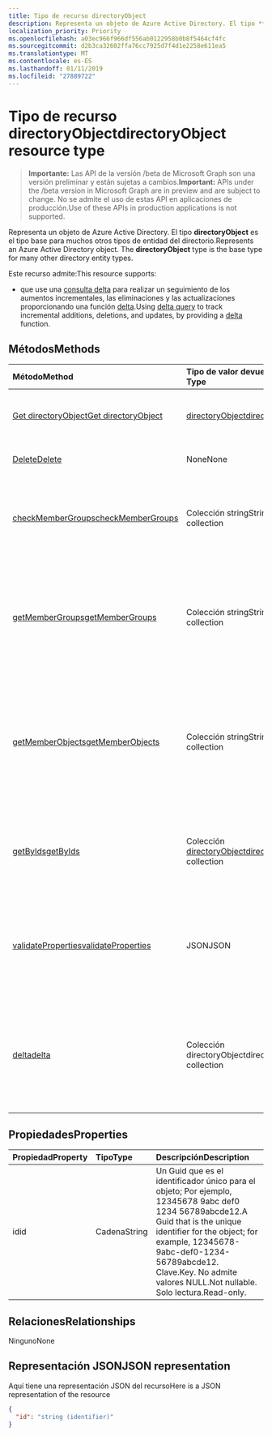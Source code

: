 ```yaml
---
title: Tipo de recurso directoryObject
description: Representa un objeto de Azure Active Directory. El tipo **directoryObject** es el tipo base para muchos otros tipos de entidad del directorio.
localization_priority: Priority
ms.openlocfilehash: a03ec966f966df556ab0122958b0b8f5464cf4fc
ms.sourcegitcommit: d2b3ca32602ffa76cc7925d7f4d1e2258e611ea5
ms.translationtype: MT
ms.contentlocale: es-ES
ms.lasthandoff: 01/11/2019
ms.locfileid: "27889722"
---
```

# <a name="directoryobject-resource-type"></a><span data-ttu-id="d0469-104">Tipo de recurso directoryObject</span><span class="sxs-lookup"><span data-stu-id="d0469-104">directoryObject resource type</span></span>

> <span data-ttu-id="d0469-105">**Importante:** Las API de la versión /beta de Microsoft Graph son una versión preliminar y están sujetas a cambios.</span><span class="sxs-lookup"><span data-stu-id="d0469-105">**Important:** APIs under the /beta version in Microsoft Graph are in preview and are subject to change.</span></span> <span data-ttu-id="d0469-106">No se admite el uso de estas API en aplicaciones de producción.</span><span class="sxs-lookup"><span data-stu-id="d0469-106">Use of these APIs in production applications is not supported.</span></span>

<span data-ttu-id="d0469-p103">Representa un objeto de Azure Active Directory. El tipo **directoryObject** es el tipo base para muchos otros tipos de entidad del directorio.</span><span class="sxs-lookup"><span data-stu-id="d0469-p103">Represents an Azure Active Directory object. The **directoryObject** type is the base type for many other directory entity types.</span></span>

<span data-ttu-id="d0469-109">Este recurso admite:</span><span class="sxs-lookup"><span data-stu-id="d0469-109">This resource supports:</span></span>

- <span data-ttu-id="d0469-110">que use una [consulta delta](/graph/delta-query-overview) para realizar un seguimiento de los aumentos incrementales, las eliminaciones y las actualizaciones proporcionando una función [delta](../api/directoryobject-delta.md).</span><span class="sxs-lookup"><span data-stu-id="d0469-110">Using [delta query](/graph/delta-query-overview) to track incremental additions, deletions, and updates, by providing a [delta](../api/directoryobject-delta.md) function.</span></span>

## <a name="methods"></a><span data-ttu-id="d0469-111">Métodos</span><span class="sxs-lookup"><span data-stu-id="d0469-111">Methods</span></span>

| <span data-ttu-id="d0469-112">Método</span><span class="sxs-lookup"><span data-stu-id="d0469-112">Method</span></span>       | <span data-ttu-id="d0469-113">Tipo de valor devuelto</span><span class="sxs-lookup"><span data-stu-id="d0469-113">Return Type</span></span>  |<span data-ttu-id="d0469-114">Descripción</span><span class="sxs-lookup"><span data-stu-id="d0469-114">Description</span></span>|
|:---------------|:--------|:----------|
|[<span data-ttu-id="d0469-115">Get directoryObject</span><span class="sxs-lookup"><span data-stu-id="d0469-115">Get directoryObject</span></span>](../api/directoryobject-get.md) | [<span data-ttu-id="d0469-116">directoryObject</span><span class="sxs-lookup"><span data-stu-id="d0469-116">directoryObject</span></span>](directoryobject.md) |<span data-ttu-id="d0469-117">Lee las propiedades de un objeto directory.</span><span class="sxs-lookup"><span data-stu-id="d0469-117">Read the properties  of a directory object.</span></span>|
|[<span data-ttu-id="d0469-118">Delete</span><span class="sxs-lookup"><span data-stu-id="d0469-118">Delete</span></span>](../api/directoryobject-delete.md) | <span data-ttu-id="d0469-119">None</span><span class="sxs-lookup"><span data-stu-id="d0469-119">None</span></span> |<span data-ttu-id="d0469-120">Elimina un objeto directory.</span><span class="sxs-lookup"><span data-stu-id="d0469-120">Delete a directory object.</span></span> |
|[<span data-ttu-id="d0469-121">checkMemberGroups</span><span class="sxs-lookup"><span data-stu-id="d0469-121">checkMemberGroups</span></span>](../api/directoryobject-checkmembergroups.md)|<span data-ttu-id="d0469-122">Colección string</span><span class="sxs-lookup"><span data-stu-id="d0469-122">String collection</span></span>|<span data-ttu-id="d0469-p104">Comprueba la pertenencia a una lista de grupos. La comprobación es transitiva.</span><span class="sxs-lookup"><span data-stu-id="d0469-p104">Check for membership in a list of groups. The check is transitive.</span></span>|
|[<span data-ttu-id="d0469-125">getMemberGroups</span><span class="sxs-lookup"><span data-stu-id="d0469-125">getMemberGroups</span></span>](../api/directoryobject-getmembergroups.md)|<span data-ttu-id="d0469-126">Colección string</span><span class="sxs-lookup"><span data-stu-id="d0469-126">String collection</span></span>|<span data-ttu-id="d0469-p105">Devuelve todos los grupos de los que el usuario, grupo u objeto de directorio sea miembro. La comprobación es transitiva.</span><span class="sxs-lookup"><span data-stu-id="d0469-p105">Return all the groups that the user, group, or directory object is a member of. The check is transitive.</span></span>|
|[<span data-ttu-id="d0469-129">getMemberObjects</span><span class="sxs-lookup"><span data-stu-id="d0469-129">getMemberObjects</span></span>](../api/directoryobject-getmemberobjects.md)|<span data-ttu-id="d0469-130">Colección string</span><span class="sxs-lookup"><span data-stu-id="d0469-130">String collection</span></span>| <span data-ttu-id="d0469-p106">Devuelve todos los grupos y roles de directorio de los que el usuario, grupo u objeto de directorio sea miembro. La comprobación es transitiva.</span><span class="sxs-lookup"><span data-stu-id="d0469-p106">Return all of the groups and directory roles that the user, group, or directory object is a member of. The check is transitive.</span></span> |
|[<span data-ttu-id="d0469-133">getByIds</span><span class="sxs-lookup"><span data-stu-id="d0469-133">getByIds</span></span>](../api/directoryobject-getbyids.md) | <span data-ttu-id="d0469-134">Colección [directoryObject](directoryobject.md)</span><span class="sxs-lookup"><span data-stu-id="d0469-134">[directoryObject](directoryobject.md) collection</span></span> | <span data-ttu-id="d0469-135">Obtenga un conjunto de objetos de directorio basados en un conjunto de identificadores proporcionados.</span><span class="sxs-lookup"><span data-stu-id="d0469-135">Get a set of directory objects based on a set of supplied ids.</span></span> |
|[<span data-ttu-id="d0469-136">validateProperties</span><span class="sxs-lookup"><span data-stu-id="d0469-136">validateProperties</span></span>](../api/directoryobject-validateproperties.md)|<span data-ttu-id="d0469-137">JSON</span><span class="sxs-lookup"><span data-stu-id="d0469-137">JSON</span></span>| <span data-ttu-id="d0469-138">Validar el nombre para mostrar de un grupo de Office 365 o alias de correo cumplen con las políticas de nomenclatura.</span><span class="sxs-lookup"><span data-stu-id="d0469-138">Validate an Office 365 group's display name or mail nickname complies with naming policies.</span></span> |
|[<span data-ttu-id="d0469-139">delta</span><span class="sxs-lookup"><span data-stu-id="d0469-139">delta</span></span>](../api/directoryobject-delta.md)|<span data-ttu-id="d0469-140">Colección directoryObject</span><span class="sxs-lookup"><span data-stu-id="d0469-140">directoryObject collection</span></span>| <span data-ttu-id="d0469-141">Obtener cambios incrementales para los objetos de Active directory.</span><span class="sxs-lookup"><span data-stu-id="d0469-141">Get incremental changes for directory objects.</span></span> <span data-ttu-id="d0469-142">Admite el filtrado por tipo de derivadas.</span><span class="sxs-lookup"><span data-stu-id="d0469-142">Supports filtering by derrived type.</span></span> |

## <a name="properties"></a><span data-ttu-id="d0469-143">Propiedades</span><span class="sxs-lookup"><span data-stu-id="d0469-143">Properties</span></span>

| <span data-ttu-id="d0469-144">Propiedad</span><span class="sxs-lookup"><span data-stu-id="d0469-144">Property</span></span>   | <span data-ttu-id="d0469-145">Tipo</span><span class="sxs-lookup"><span data-stu-id="d0469-145">Type</span></span> |<span data-ttu-id="d0469-146">Descripción</span><span class="sxs-lookup"><span data-stu-id="d0469-146">Description</span></span>|
|:---------------|:--------|:----------|
|<span data-ttu-id="d0469-147">id</span><span class="sxs-lookup"><span data-stu-id="d0469-147">id</span></span>|<span data-ttu-id="d0469-148">Cadena</span><span class="sxs-lookup"><span data-stu-id="d0469-148">String</span></span>|<span data-ttu-id="d0469-149">Un Guid que es el identificador único para el objeto; Por ejemplo, 12345678 9abc def0 1234 56789abcde12.</span><span class="sxs-lookup"><span data-stu-id="d0469-149">A Guid that is the unique identifier for the object; for example, 12345678-9abc-def0-1234-56789abcde12.</span></span> <span data-ttu-id="d0469-150">Clave.</span><span class="sxs-lookup"><span data-stu-id="d0469-150">Key.</span></span> <span data-ttu-id="d0469-151">No admite valores NULL.</span><span class="sxs-lookup"><span data-stu-id="d0469-151">Not nullable.</span></span> <span data-ttu-id="d0469-152">Solo lectura.</span><span class="sxs-lookup"><span data-stu-id="d0469-152">Read-only.</span></span>|

## <a name="relationships"></a><span data-ttu-id="d0469-153">Relaciones</span><span class="sxs-lookup"><span data-stu-id="d0469-153">Relationships</span></span>

<span data-ttu-id="d0469-154">Ninguno</span><span class="sxs-lookup"><span data-stu-id="d0469-154">None</span></span>

## <a name="json-representation"></a><span data-ttu-id="d0469-155">Representación JSON</span><span class="sxs-lookup"><span data-stu-id="d0469-155">JSON representation</span></span>

<span data-ttu-id="d0469-156">Aquí tiene una representación JSON del recurso</span><span class="sxs-lookup"><span data-stu-id="d0469-156">Here is a JSON representation of the resource</span></span>

<!-- {
  "blockType": "resource",
  "optionalProperties": [

  ],
  "keyProperty": "id",
  "@odata.type": "microsoft.graph.directoryObject"
}-->

```json
{
  "id": "string (identifier)"
}

```

<!-- uuid: 8fcb5dbc-d5aa-4681-8e31-b001d5168d79
2015-10-25 14:57:30 UTC -->
<!-- {
  "type": "#page.annotation",
  "description": "directoryObject resource",
  "keywords": "",
  "section": "documentation",
  "tocPath": ""
}-->
